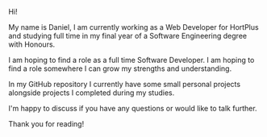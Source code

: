 
Hi!

My name is Daniel, I am currently working as a Web Developer for HortPlus and studying full time in my final year of a Software Engineering degree with Honours.

I am hoping to find a role as a full time Software Developer. I am hoping to find a role somewhere I can grow my strengths and understanding.

In my GitHub repository I currently have some small personal projects alongside projects I completed during my studies.

I'm happy to discuss if you have any questions or would like to talk further. 

Thank you for reading!
